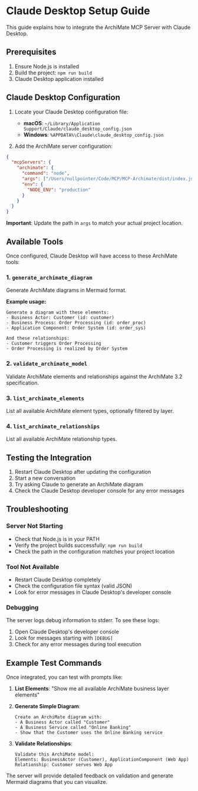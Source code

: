 # Claude Desktop Setup Guide

This guide explains how to integrate the ArchiMate MCP Server with Claude Desktop.

## Prerequisites

1. Ensure Node.js is installed
2. Build the project: `npm run build`
3. Claude Desktop application installed

## Claude Desktop Configuration

1. Locate your Claude Desktop configuration file:
   - **macOS**: `~/Library/Application Support/Claude/claude_desktop_config.json`
   - **Windows**: `%APPDATA%\Claude\claude_desktop_config.json`

2. Add the ArchiMate server configuration:

```json
{
  "mcpServers": {
    "archimate": {
      "command": "node",
      "args": ["/Users/nullpointer/Code/MCP/MCP-Archimate/dist/index.js"],
      "env": {
        "NODE_ENV": "production"
      }
    }
  }
}
```

**Important**: Update the path in `args` to match your actual project location.

## Available Tools

Once configured, Claude Desktop will have access to these ArchiMate tools:

### 1. `generate_archimate_diagram`
Generate ArchiMate diagrams in Mermaid format.

**Example usage:**
```
Generate a diagram with these elements:
- Business Actor: Customer (id: customer)
- Business Process: Order Processing (id: order_proc)
- Application Component: Order System (id: order_sys)

And these relationships:
- Customer triggers Order Processing
- Order Processing is realized by Order System
```

### 2. `validate_archimate_model`
Validate ArchiMate elements and relationships against the ArchiMate 3.2 specification.

### 3. `list_archimate_elements`
List all available ArchiMate element types, optionally filtered by layer.

### 4. `list_archimate_relationships`
List all available ArchiMate relationship types.

## Testing the Integration

1. Restart Claude Desktop after updating the configuration
2. Start a new conversation
3. Try asking Claude to generate an ArchiMate diagram
4. Check the Claude Desktop developer console for any error messages

## Troubleshooting

### Server Not Starting
- Check that Node.js is in your PATH
- Verify the project builds successfully: `npm run build`
- Check the path in the configuration matches your project location

### Tool Not Available
- Restart Claude Desktop completely
- Check the configuration file syntax (valid JSON)
- Look for error messages in Claude Desktop's developer console

### Debugging
The server logs debug information to stderr. To see these logs:
1. Open Claude Desktop's developer console
2. Look for messages starting with `[DEBUG]`
3. Check for any error messages during tool execution

## Example Test Commands

Once integrated, you can test with prompts like:

1. **List Elements**: "Show me all available ArchiMate business layer elements"

2. **Generate Simple Diagram**:
   ```
   Create an ArchiMate diagram with:
   - A Business Actor called "Customer"
   - A Business Service called "Online Banking"
   - Show that the Customer uses the Online Banking service
   ```

3. **Validate Relationships**:
   ```
   Validate this ArchiMate model:
   Elements: BusinessActor (Customer), ApplicationComponent (Web App)
   Relationship: Customer serves Web App
   ```

The server will provide detailed feedback on validation and generate Mermaid diagrams that you can visualize.